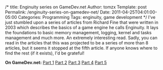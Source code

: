 /*
 title: Enginuity series on GameDev.net
 Author: tomzx
 Template: post
 Permalink: /enginuity-series-on-gamedev-net/
 Date: 2011-04-25T04:01:00-05:00
 Categories: Programming
 Tags: enginuity, game development
*/
I've just stumbled upon a series of articles from Richard Fine that were written in 2003 which describes the basics of a game engine he calls Enginuity. It lays the foundations to basic memory management, logging, kernel and tasks management and much more. An extremely interesting read. Sadly, you can read in the articles that this was projected to be a series of more than 8 articles, but it seems it stopped at the fifth article. If anyone knows where to find the rest (if it exists), I'd be grateful!

**On GameDev.net:** [Part 1][1] [Part 2][2] [Part 3][3] [Part 4][4] [Part 5][5]

 [1]: http://www.gamedev.net/page/resources/_/reference/programming/game-programming/300/enginuity-part-i-r1947
 [2]: http://www.gamedev.net/page/resources/_/reference/programming/game-programming/300/enginuity-part-ii-r1954
 [3]: http://www.gamedev.net/page/resources/_/reference/programming/game-programming/300/enginuity-part-iii-r1959
 [4]: http://www.gamedev.net/page/resources/_/reference/programming/game-programming/300/enginuity-part-iv-r1973
 [5]: http://www.gamedev.net/page/resources/_/reference/programming/game-programming/300/enginuity-part-v-r2011